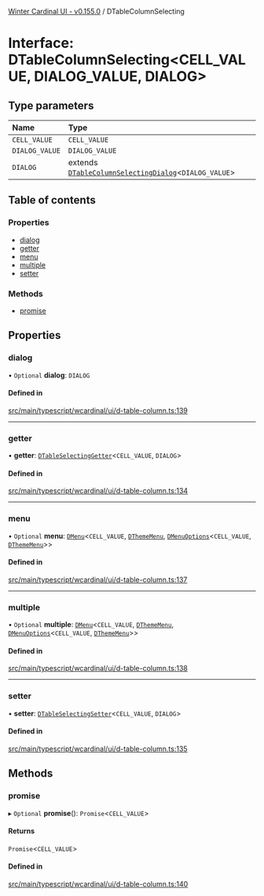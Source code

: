 [Winter Cardinal UI - v0.155.0](../index.md) / DTableColumnSelecting

# Interface: DTableColumnSelecting<CELL_VALUE, DIALOG_VALUE, DIALOG\>

## Type parameters

| Name | Type |
| :------ | :------ |
| `CELL_VALUE` | `CELL_VALUE` |
| `DIALOG_VALUE` | `DIALOG_VALUE` |
| `DIALOG` | extends [`DTableColumnSelectingDialog`](DTableColumnSelectingDialog.md)<`DIALOG_VALUE`\> |

## Table of contents

### Properties

- [dialog](DTableColumnSelecting.md#dialog)
- [getter](DTableColumnSelecting.md#getter)
- [menu](DTableColumnSelecting.md#menu)
- [multiple](DTableColumnSelecting.md#multiple)
- [setter](DTableColumnSelecting.md#setter)

### Methods

- [promise](DTableColumnSelecting.md#promise)

## Properties

### dialog

• `Optional` **dialog**: `DIALOG`

#### Defined in

[src/main/typescript/wcardinal/ui/d-table-column.ts:139](https://github.com/winter-cardinal/winter-cardinal-ui/blob/v0.155.0/src/main/typescript/wcardinal/ui/d-table-column.ts#L139)

___

### getter

• **getter**: [`DTableSelectingGetter`](../index.md#dtableselectinggetter)<`CELL_VALUE`, `DIALOG`\>

#### Defined in

[src/main/typescript/wcardinal/ui/d-table-column.ts:134](https://github.com/winter-cardinal/winter-cardinal-ui/blob/v0.155.0/src/main/typescript/wcardinal/ui/d-table-column.ts#L134)

___

### menu

• `Optional` **menu**: [`DMenu`](../classes/DMenu.md)<`CELL_VALUE`, [`DThemeMenu`](DThemeMenu.md), [`DMenuOptions`](DMenuOptions.md)<`CELL_VALUE`, [`DThemeMenu`](DThemeMenu.md)\>\>

#### Defined in

[src/main/typescript/wcardinal/ui/d-table-column.ts:137](https://github.com/winter-cardinal/winter-cardinal-ui/blob/v0.155.0/src/main/typescript/wcardinal/ui/d-table-column.ts#L137)

___

### multiple

• `Optional` **multiple**: [`DMenu`](../classes/DMenu.md)<`CELL_VALUE`, [`DThemeMenu`](DThemeMenu.md), [`DMenuOptions`](DMenuOptions.md)<`CELL_VALUE`, [`DThemeMenu`](DThemeMenu.md)\>\>

#### Defined in

[src/main/typescript/wcardinal/ui/d-table-column.ts:138](https://github.com/winter-cardinal/winter-cardinal-ui/blob/v0.155.0/src/main/typescript/wcardinal/ui/d-table-column.ts#L138)

___

### setter

• **setter**: [`DTableSelectingSetter`](../index.md#dtableselectingsetter)<`CELL_VALUE`, `DIALOG`\>

#### Defined in

[src/main/typescript/wcardinal/ui/d-table-column.ts:135](https://github.com/winter-cardinal/winter-cardinal-ui/blob/v0.155.0/src/main/typescript/wcardinal/ui/d-table-column.ts#L135)

## Methods

### promise

▸ `Optional` **promise**(): `Promise`<`CELL_VALUE`\>

#### Returns

`Promise`<`CELL_VALUE`\>

#### Defined in

[src/main/typescript/wcardinal/ui/d-table-column.ts:140](https://github.com/winter-cardinal/winter-cardinal-ui/blob/v0.155.0/src/main/typescript/wcardinal/ui/d-table-column.ts#L140)
